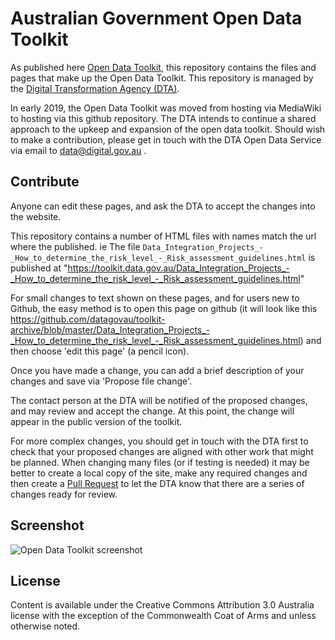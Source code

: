 # Australian Government Open Data Toolkit 
As published here [Open Data Toolkit](https://toolkit.data.gov.au/), this repository contains the files and pages that make up the Open Data Toolkit. 
This repository is managed by the [Digital Transformation Agency (DTA)](https://www.dta.gov.au).

In early 2019, the Open Data Toolkit was moved from hosting via MediaWiki to hosting via this github repository. The DTA intends to continue a shared approach to the upkeep and expansion of the open data toolkit. Should wish to make a contribution, please get in touch with the DTA Open Data Service via email to data@digital.gov.au .


## Contribute
Anyone can edit these pages, and ask the DTA to accept the changes into the website. 

This repository contains a number of HTML files with names match the url where the published. ie 
The file `Data_Integration_Projects_-_How_to_determine_the_risk_level_-_Risk_assessment_guidelines.html`
is published at "https://toolkit.data.gov.au/Data_Integration_Projects_-_How_to_determine_the_risk_level_-_Risk_assessment_guidelines.html" 

For small changes to text shown on these pages, and for users new to Github, the easy method is to open this page on github (it will look like this https://github.com/datagovau/toolkit-archive/blob/master/Data_Integration_Projects_-_How_to_determine_the_risk_level_-_Risk_assessment_guidelines.html) and then choose 'edit this page' (a pencil icon). 

Once you have made a change, you can add a brief description of your changes and save via 'Propose file change'. 

The contact person at the DTA will be notified of the proposed changes, and may review and accept the change. At this point, the change will appear in the public version of the toolkit. 

For more complex changes, you should get in touch with the DTA first to check that your proposed changes are aligned with other work that might be planned. When changing many files (or if testing is needed) it may be better to create a local copy of the site, make any required changes and then create a [Pull Request](https://help.github.com/en/articles/about-pull-requests) to let the DTA know that there are a series of changes ready for review. 


 
## Screenshot
![Open Data Toolkit screenshot](https://github.com/datagovau/toolkit-archive/blob/master/images/open%20data%20toolkit.png)



## License
Content is available under the Creative Commons Attribution 3.0 Australia license with the exception of the Commonwealth Coat of Arms and unless otherwise noted.


